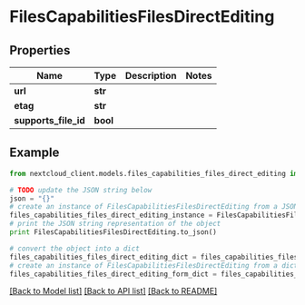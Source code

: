 # FilesCapabilitiesFilesDirectEditing


## Properties
Name | Type | Description | Notes
------------ | ------------- | ------------- | -------------
**url** | **str** |  | 
**etag** | **str** |  | 
**supports_file_id** | **bool** |  | 

## Example

```python
from nextcloud_client.models.files_capabilities_files_direct_editing import FilesCapabilitiesFilesDirectEditing

# TODO update the JSON string below
json = "{}"
# create an instance of FilesCapabilitiesFilesDirectEditing from a JSON string
files_capabilities_files_direct_editing_instance = FilesCapabilitiesFilesDirectEditing.from_json(json)
# print the JSON string representation of the object
print FilesCapabilitiesFilesDirectEditing.to_json()

# convert the object into a dict
files_capabilities_files_direct_editing_dict = files_capabilities_files_direct_editing_instance.to_dict()
# create an instance of FilesCapabilitiesFilesDirectEditing from a dict
files_capabilities_files_direct_editing_form_dict = files_capabilities_files_direct_editing.from_dict(files_capabilities_files_direct_editing_dict)
```
[[Back to Model list]](../README.md#documentation-for-models) [[Back to API list]](../README.md#documentation-for-api-endpoints) [[Back to README]](../README.md)


